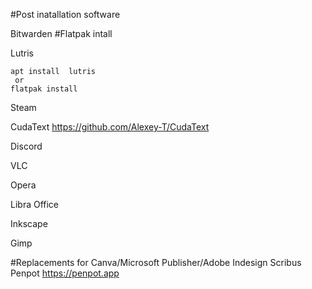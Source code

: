 #Post inatallation software

Bitwarden #Flatpak intall


Lutris 
```
apt install  lutris
 or
flatpak install
```

Steam

CudaText  https://github.com/Alexey-T/CudaText

Discord

VLC

Opera

Libra Office

Inkscape

Gimp 

#Replacements for Canva/Microsoft Publisher/Adobe Indesign
Scribus 
Penpot  https://penpot.app
